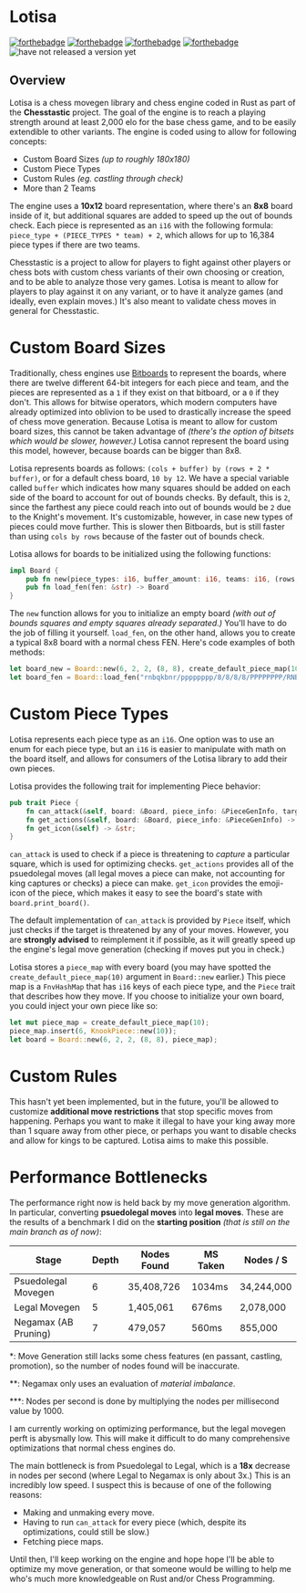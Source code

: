 # Lotisa

[![forthebadge](https://forthebadge.com/images/badges/made-with-rust.svg)](https://forthebadge.com)
[![forthebadge](https://forthebadge.com/images/badges/powered-by-oxygen.svg)](https://forthebadge.com)
[![forthebadge](https://forthebadge.com/images/badges/not-a-bug-a-feature.svg)](https://forthebadge.com)
[![forthebadge](https://forthebadge.com/images/badges/fuck-it-ship-it.svg)](https://forthebadge.com)
![have not released a version yet](https://badgen.net/badge/release/nothing%20yet!/red?)

## Overview

Lotisa is a chess movegen library and chess engine coded in Rust as part of the **Chesstastic** project. The goal of the engine is to reach a playing strength around at least 2,000 elo for the base chess game, and to be easily extendible to other variants. The engine is coded using to allow for following concepts:

- Custom Board Sizes _(up to roughly 180x180)_
- Custom Piece Types
- Custom Rules _(eg. castling through check)_
- More than 2 Teams

The engine uses a **10x12** board representation, where there's an **8x8** board inside of it, but additional squares are added to speed up the out of bounds check. Each piece is represented as an `i16` with the following formula: `piece_type + (PIECE_TYPES * team) + 2`, which allows for up to 16,384 piece types if there are two teams.

Chesstastic is a project to allow for players to fight against other players or chess bots with custom chess variants of their own choosing or creation, and to be able to analyze those very games. Lotisa is meant to allow for players to play against it on any variant, or to have it analyze games (and ideally, even explain moves.) It's also meant to validate chess moves in general for Chesstastic.

# Custom Board Sizes

Traditionally, chess engines use [Bitboards](https://www.chessprogramming.org/Bitboards) to represent the boards, where there are twelve different 64-bit integers for each piece and team, and the pieces are represented as a `1` if they exist on that bitboard, or a `0` if they don't. This allows for bitwise operators, which modern computers have already optimized into oblivion to be used to drastically increase the speed of chess move generation. Because Lotisa is meant to allow for custom board sizes, this cannot be taken advantage of _(there's the option of bitsets which would be slower, however.)_ Lotisa cannot represent the board using this model, however, because boards can be bigger than 8x8.

Lotisa represents boards as follows: `(cols + buffer) by (rows + 2 * buffer)`, or for a default chess board, `10 by 12`. We have a special variable called `buffer` which indicates how many squares should be added on each side of the board to account for out of bounds checks. By default, this is `2`, since the farthest any piece could reach into out of bounds would be `2` due to the Knight's movement. It's customizable, however, in case new types of pieces could move further. This is slower then Bitboards, but is still faster than using `cols by rows` because of the faster out of bounds check.

Lotisa allows for boards to be initialized using the following functions:

```rust
impl Board {
    pub fn new(piece_types: i16, buffer_amount: i16, teams: i16, (rows, cols): (i16, i16)) -> Board
    pub fn load_fen(fen: &str) -> Board
}
```
The `new` function allows for you to initialize an empty board _(with out of bounds squares and empty squares already separated.)_ You'll have to do the job of filling it yourself. `load_fen`, on the other hand, allows you to create a typical 8x8 board with a normal chess FEN. Here's code examples of both methods:
```rust
let board_new = Board::new(6, 2, 2, (8, 8), create_default_piece_map(10));
let board_fen = Board::load_fen("rnbqkbnr/pppppppp/8/8/8/8/PPPPPPPP/RNBQKBNR");
```

# Custom Piece Types

Lotisa represents each piece type as an `i16`. One option was to use an enum for each piece type, but an `i16` is easier to manipulate with math on the board itself, and allows for consumers of the Lotisa library to add their own pieces.

Lotisa provides the following trait for implementing Piece behavior:

```rust
pub trait Piece {
    fn can_attack(&self, board: &Board, piece_info: &PieceGenInfo, target: i16) -> bool;
    fn get_actions(&self, board: &Board, piece_info: &PieceGenInfo) -> Vec<Action>;
    fn get_icon(&self) -> &str;
}
```

`can_attack` is used to check if a piece is threatening to _capture_ a particular square, which is used for optimizing checks.
`get_actions` provides all of the psuedolegal moves (all legal moves a piece can make, not accounting for king captures or checks) a piece can make.
`get_icon` provides the emoji-icon of the piece, which makes it easy to see the board's state with `board.print_board()`.

The default implementation of `can_attack` is provided by `Piece` itself, which just checks if the target is threatened by any of your moves. However, you are **strongly advised** to reimplement it if possible, as it will greatly speed up the engine's legal move generation (checking if moves put you in check.)

Lotisa stores a `piece_map` with every board (you may have spotted the `create_default_piece_map(10)` argument in `Board::new` earlier.) This piece map is a `FnvHashMap` that has `i16` keys of each piece type, and the `Piece` trait that describes how they move. If you choose to initialize your own board, you could inject your own piece like so:

```rust
let mut piece_map = create_default_piece_map(10);
piece_map.insert(6, KnookPiece::new(10));
let board = Board::new(6, 2, 2, (8, 8), piece_map);
```

# Custom Rules

This hasn't yet been implemented, but in the future, you'll be allowed to customize **additional move restrictions** that stop specific moves from happening. Perhaps you want to make it illegal to have your king away more than 1 square away from other piece, or perhaps you want to disable checks and allow for kings to be captured. Lotisa aims to make this possible.

# Performance Bottlenecks

The performance right now is held back by my move generation algorithm. In particular, converting **psuedolegal moves** into **legal moves**. These are the results of a benchmark I did on the **starting position** _(that is still on the main branch as of now)_:

| Stage |  Depth  |  Nodes Found  |  MS Taken  |  Nodes / S  |
|---|---|---|---|---|
| Psuedolegal Movegen  | 6  |  35,408,726 | 1034ms | 34,244,000 |
| Legal Movegen  |  5  |  1,405,061  |  676ms  |  2,078,000  |
| Negamax (AB Pruning)  |  7  |  479,057  |  560ms  |  855,000  |

\*: Move Generation still lacks some chess features (en passant, castling, promotion), so the number of nodes found will be inaccurate.

\**: Negamax only uses an evaluation of *material imbalance*.

\***: Nodes per second is done by multiplying the nodes per millisecond value by 1000.

I am currently working on optimizing performance, but the legal movegen perft is abysmally low. This will make it difficult to do many comprehensive optimizations that normal chess engines do.

The main bottleneck is from Psuedolegal to Legal, which is a **18x** decrease in nodes per second (where Legal to Negamax is only about 3x.) This is an incredibly low speed. I suspect this is because of one of the following reasons:

- Making and unmaking every move.
- Having to run `can_attack` for every piece (which, despite its optimizations, could still be slow.)
- Fetching piece maps.

Until then, I'll keep working on the engine and hope hope I'll be able to optimize my move generation, or that someone would be willing to help me who's much more knowledgeable on Rust and/or Chess Programming.
